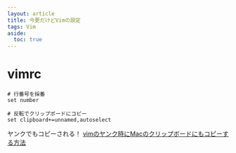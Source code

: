 ```yaml
---
layout: article
title: 今更だけどVimの設定
tags: Vim
aside:
  toc: true
---
```


# vimrc

```
# 行番号を採番
set number

# 反転でクリップボードにコピー
set clipboard+=unnamed,autoselect

```

ヤンクでもコピーされる！
[vimのヤンク時にMacのクリップボードにもコピーする方法](https://yuu.1000quu.com/vim_yank_to_clipboard)
